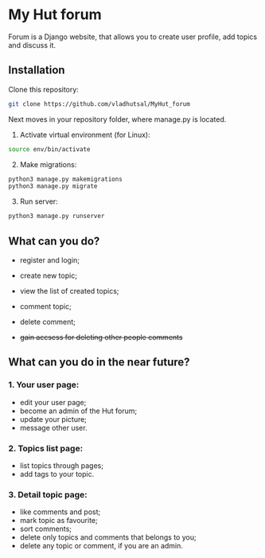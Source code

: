 # My Hut forum

Forum is a Django website, that allows you to create user profile, add topics and discuss it.

## Installation

Clone this repository:

```bash
git clone https://github.com/vladhutsal/MyHut_forum
```
Next moves in your repository folder, where manage.py is located.
  1. Activate virtual environment (for Linux):
```bash
source env/bin/activate
```
  2. Make migrations:
```bash
python3 manage.py makemigrations
python3 manage.py migrate
```
  3. Run server:
```bash
python3 manage.py runserver
```

## What can you do?
  - register and login;
  - create new topic;
  - view the list of created topics;
  - comment topic;
  - delete comment;
  
  - ~~gain accsess for deleting other people comments~~
 
 ## What can you do in the near future?
### 1. Your user page:
  - edit your user page;
  - become an admin of the Hut forum;
  - update your picture;
  - message other user.
 
### 2. Topics list page:
  - list topics through pages;
  - add tags to your topic.
 
### 3. Detail topic page:
  - like comments and post;
  - mark topic as favourite;
  - sort comments;
  - delete only topics and comments that belongs to you;
  - delete any topic or comment, if you are an admin.
